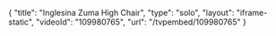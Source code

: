 {
    "title": "Inglesina Zuma High Chair",
    "type": "solo",
    "layout": "iframe-static",
    "videoId": "109980765",
    "url": "\/tvpembed\/109980765"
}